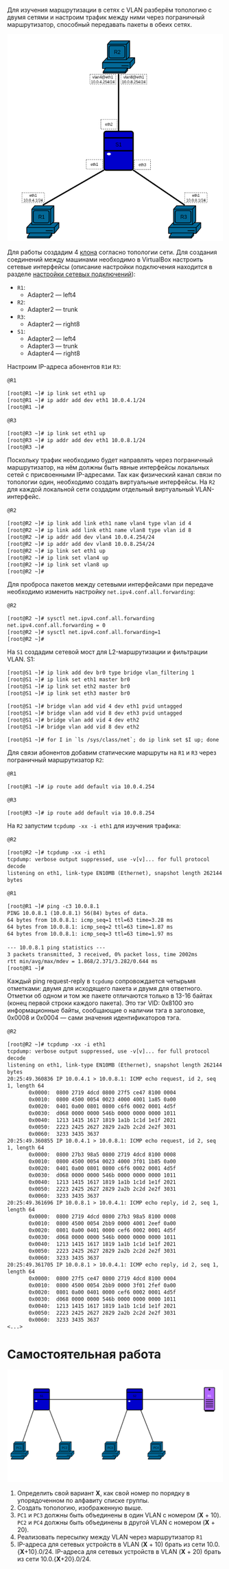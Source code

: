 Для изучения маршрутизации в сетях с VLAN разберём топологию с двумя сетями и настроим трафик между ними через пограничный маршрутизатор, способный передавать пакеты в обеих сетях.

![](Attached_materials/09_VlanRouting.png)

Для работы создадим 4 [клона](../00_FirstStart/%D0%9D%D0%B0%D1%81%D1%82%D1%80%D0%BE%D0%B9%D0%BA%D0%B0%20%D1%81%D0%B8%D1%81%D1%82%D0%B5%D0%BC%D1%8B%20%D0%B4%D0%BB%D1%8F%20%D0%B2%D1%8B%D0%BF%D0%BE%D0%BB%D0%BD%D0%B5%D0%BD%D0%B8%D1%8F%20%D0%BB%D0%B0%D0%B1%D0%BE%D1%80%D0%B0%D1%82%D0%BE%D1%80%D0%BD%D1%8B%D1%85.md) согласно топологии сети. Для создания соединений между машинами необходимо в VirtualBox настроить сетевые интерфейсы (описание настройки подключения находится в разделе [настройки сетевых подключений](../01_SystemGreetings/%D0%97%D0%BD%D0%B0%D0%BA%D0%BE%D0%BC%D1%81%D1%82%D0%B2%D0%BE%20%D1%81%20%D1%81%D0%B8%D1%81%D1%82%D0%B5%D0%BC%D0%BE%D0%B9.md#%D1%80%D0%B0%D0%B1%D0%BE%D1%82%D0%B0-%D1%81-%D1%81%D0%B5%D1%82%D0%B5%D0%B2%D1%8B%D0%BC%D0%B8-%D0%B8%D0%BD%D1%82%D0%B5%D1%80%D1%84%D0%B5%D0%B9%D1%81%D0%B0%D0%BC%D0%B8)):

 + `R1`:
	 + Adapter2 — left4
 + `R2`:
	 + Adapter2 — trunk
 + `R3`:
	 + Adapter2 — right8
 + `S1`:
	 + Adapter2 — left4
	 + Adapter3 — trunk
	 + Adapter4 — right8

Настроим IP-адреса абонентов `R1`и `R3`:

`@R1`
```console
[root@R1 ~]# ip link set eth1 up
[root@R1 ~]# ip addr add dev eth1 10.0.4.1/24
[root@R1 ~]#
```


`@R3`
```console
[root@R3 ~]# ip link set eth1 up
[root@R3 ~]# ip addr add dev eth1 10.0.8.1/24
[root@R3 ~]#
```

Поскольку трафик необходимо будет направлять через пограничный маршрутизатор, на нём должны быть явные интерфейсы локальных сетей с присвоенными IP-адресами. Так как физический канал связи по топологии один, необходимо создать виртуальные интерфейсы. На `R2` для каждой локальной сети создадим отдельный виртуальный VLAN-интерфейс.

`@R2`
```console
[root@R2 ~]# ip link add link eth1 name vlan4 type vlan id 4
[root@R2 ~]# ip link add link eth1 name vlan8 type vlan id 8
[root@R2 ~]# ip addr add dev vlan4 10.0.4.254/24
[root@R2 ~]# ip addr add dev vlan8 10.0.8.254/24
[root@R2 ~]# ip link set eth1 up
[root@R2 ~]# ip link set vlan4 up
[root@R2 ~]# ip link set vlan8 up
[root@R2 ~]#
```

Для проброса пакетов между сетевыми интерфейсами при передаче необходимо изменить настройку `net.ipv4.conf.all.forwarding`:

`@R2`
```console
[root@R2 ~]# sysctl net.ipv4.conf.all.forwarding
net.ipv4.conf.all.forwarding = 0
[root@R2 ~]# sysctl net.ipv4.conf.all.forwarding=1
[root@R2 ~]#
```

На `S1` создадим сетевой мост для L2-маршрутизации и фильтрации VLAN.
S1:
```console
[root@S1 ~]# ip link add dev br0 type bridge vlan_filtering 1
[root@S1 ~]# ip link set eth1 master br0
[root@S1 ~]# ip link set eth2 master br0
[root@S1 ~]# ip link set eth3 master br0
```

```console
[root@S1 ~]# bridge vlan add vid 4 dev eth1 pvid untagged
[root@S1 ~]# bridge vlan add vid 8 dev eth3 pvid untagged
[root@S1 ~]# bridge vlan add vid 4 dev eth2
[root@S1 ~]# bridge vlan add vid 8 dev eth2
```

```console
[root@S1 ~]# for I in `ls /sys/class/net`; do ip link set $I up; done
```

Для связи абонентов добавим статические маршруты на `R1` и `R3` через пограничный маршрутизатор `R2`:

`@R1`
```console
[root@R1 ~]# ip route add default via 10.0.4.254
```

`@R3`
```console
[root@R3 ~]# ip route add default via 10.0.8.254
```

На `R2` запустим `tcpdump -xx -i eth1` для изучения трафика:

`@R2`
```console
[root@R2 ~]# tcpdump -xx -i eth1
tcpdump: verbose output suppressed, use -v[v]... for full protocol decode
listening on eth1, link-type EN10MB (Ethernet), snapshot length 262144 bytes

```

`@R1`
```console
[root@R1 ~]# ping -c3 10.0.8.1
PING 10.0.8.1 (10.0.8.1) 56(84) bytes of data.
64 bytes from 10.0.8.1: icmp_seq=1 ttl=63 time=3.28 ms
64 bytes from 10.0.8.1: icmp_seq=2 ttl=63 time=1.87 ms
64 bytes from 10.0.8.1: icmp_seq=3 ttl=63 time=1.97 ms

--- 10.0.8.1 ping statistics ---
3 packets transmitted, 3 received, 0% packet loss, time 2002ms
rtt min/avg/max/mdev = 1.868/2.371/3.282/0.644 ms
[root@R1 ~]#
```

Каждый ping request-reply в `tcpdump` сопровождается четырьмя отметками: двумя для исходящего пакета и двумя для ответного. Отметки об одном и том же пакете отличаются только в 13-16 байтах (конец первой строки каждого пакета). Это тэг VID: 0x8100 это информационные байты, сообщающие о наличии тэга в заголовке, 0x0008 и 0x0004 — сами значения идентификаторов тэга.

`@R2`
```console
[root@R2 ~]# tcpdump -xx -i eth1
tcpdump: verbose output suppressed, use -v[v]... for full protocol decode
listening on eth1, link-type EN10MB (Ethernet), snapshot length 262144 bytes
20:25:49.360836 IP 10.0.4.1 > 10.0.8.1: ICMP echo request, id 2, seq 1, length 64
       0x0000:  0800 2719 4dcd 0800 27f5 ce47 8100 0004
       0x0010:  0800 4500 0054 0023 4000 4001 1a85 0a00
       0x0020:  0401 0a00 0801 0800 c6f6 0002 0001 4d5f
       0x0030:  d068 0000 0000 546b 0000 0000 0000 1011
       0x0040:  1213 1415 1617 1819 1a1b 1c1d 1e1f 2021
       0x0050:  2223 2425 2627 2829 2a2b 2c2d 2e2f 3031
       0x0060:  3233 3435 3637
20:25:49.360855 IP 10.0.4.1 > 10.0.8.1: ICMP echo request, id 2, seq 1, length 64
       0x0000:  0800 27b3 98a5 0800 2719 4dcd 8100 0008
       0x0010:  0800 4500 0054 0023 4000 3f01 1b85 0a00
       0x0020:  0401 0a00 0801 0800 c6f6 0002 0001 4d5f
       0x0030:  d068 0000 0000 546b 0000 0000 0000 1011
       0x0040:  1213 1415 1617 1819 1a1b 1c1d 1e1f 2021
       0x0050:  2223 2425 2627 2829 2a2b 2c2d 2e2f 3031
       0x0060:  3233 3435 3637
20:25:49.361696 IP 10.0.8.1 > 10.0.4.1: ICMP echo reply, id 2, seq 1, length 64
       0x0000:  0800 2719 4dcd 0800 27b3 98a5 8100 0008
       0x0010:  0800 4500 0054 2bb9 0000 4001 2eef 0a00
       0x0020:  0801 0a00 0401 0000 cef6 0002 0001 4d5f
       0x0030:  d068 0000 0000 546b 0000 0000 0000 1011
       0x0040:  1213 1415 1617 1819 1a1b 1c1d 1e1f 2021
       0x0050:  2223 2425 2627 2829 2a2b 2c2d 2e2f 3031
       0x0060:  3233 3435 3637
20:25:49.361705 IP 10.0.8.1 > 10.0.4.1: ICMP echo reply, id 2, seq 1, length 64
       0x0000:  0800 27f5 ce47 0800 2719 4dcd 8100 0004
       0x0010:  0800 4500 0054 2bb9 0000 3f01 2fef 0a00
       0x0020:  0801 0a00 0401 0000 cef6 0002 0001 4d5f
       0x0030:  d068 0000 0000 546b 0000 0000 0000 1011
       0x0040:  1213 1415 1617 1819 1a1b 1c1d 1e1f 2021
       0x0050:  2223 2425 2627 2829 2a2b 2c2d 2e2f 3031
       0x0060:  3233 3435 3637
<...>
```

# Самостоятельная работа

![](Attached_materials/09_VlanRouting_work.png)


1. Определить свой вариант **X**, как свой номер по порядку в упорядоченном по алфавиту списке группы.
2. Создать топологию, изображенную выше.
3. `PC1` и `PC3` должны быть объединены в один VLAN с номером (**X** + 10). `PC2` и `PC4` должны быть объединены в другой VLAN с номером (**X** + 20).
4. Реализовать пересылку между VLAN через маршрутизатор `R1`
5. IP-адреса для сетевых устройств в VLAN (**X** + 10) брать из сети 10.0.{**X**+10}.0/24. IP-адреса для сетевых устройств в VLAN (**X** + 20) брать из сети 10.0.{**X**+20}.0/24.







